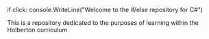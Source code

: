 if click:
console.WriteLine("Welcome to the if/else repository for C#")

This is a repository dedicated to the purposes of learning within the Holberton curriculum
